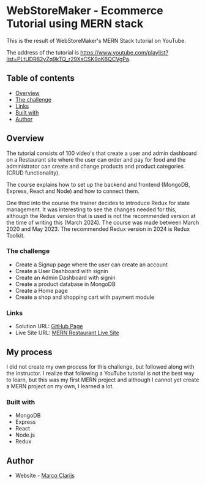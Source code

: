 # WebStoreMaker - Ecommerce Tutorial using MERN stack

This is the result of WebStoreMaker's MERN Stack tutorial on YouTube.

The address of the tutorial is https://www.youtube.com/playlist?list=PLtUDR82yZq9kTQ_r29XsCSK9oK6QCVgPa. 


## Table of contents

- [Overview](#overview)
- [The challenge](#the-challenge)
- [Links](#links)
- [Built with](#built-with)
- [Author](#author)


## Overview

The tutorial consists of 100 video's
that create a user and admin dashboard on a Restaurant site where the user 
can order and pay for food and the administrator can create and change products
and product categories (CRUD functionality). 

The course explains how to set up the backend and frontend (MongoDB, Express,
React and Node) and how to connect them. 

One third into the course the trainer decides to introduce Redux for state
management. It was interesting to see the changes needed for this, although 
the Redux version that is used is not the recommended version at the time of
writing this (March 2024). The course was made between March 2020 and May 2023.
The recommended Redux version in 2024 is Redux Toolkit.


### The challenge

- Create a Signup page where the user can create an account
- Create a User Dashboard with signin
- Create an Admin Dashboard with signin
- Create a product database in MongoDB
- Create a Home page
- Create a shop and shopping cart with payment module


### Links

- Solution URL: [GitHub Page](https://github.com/MCDoodle1/mern-restaurant-site)
- Live Site URL: [MERN Restaurant Live Site](https://mcdoodle1.github.io/mern-restaurant-site/)


## My process

I did not create my own process for this challenge, but followed along with the 
instructor. I realize that following a YouTube tutorial is not the best way to 
learn, but this was my first MERN project and although I cannot yet create a MERN
project on my own, I learned a lot.


### Built with

- MongoDB
- Express
- React
- Node.js
- Redux


## Author

- Website - [Marco Clarijs](https://github.com/MCDoodle1)
